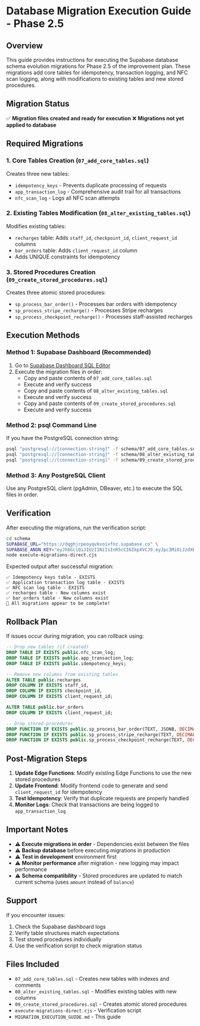 # Database Migration Execution Guide - Phase 2.5

## Overview
This guide provides instructions for executing the Supabase database schema evolution migrations for Phase 2.5 of the improvement plan. These migrations add core tables for idempotency, transaction logging, and NFC scan logging, along with modifications to existing tables and new stored procedures.

## Migration Status
✅ **Migration files created and ready for execution**
❌ **Migrations not yet applied to database**

## Required Migrations

### 1. Core Tables Creation (`07_add_core_tables.sql`)
Creates three new tables:
- `idempotency_keys` - Prevents duplicate processing of requests
- `app_transaction_log` - Comprehensive audit trail for all transactions
- `nfc_scan_log` - Logs all NFC scan attempts

### 2. Existing Tables Modification (`08_alter_existing_tables.sql`)
Modifies existing tables:
- `recharges` table: Adds `staff_id`, `checkpoint_id`, `client_request_id` columns
- `bar_orders` table: Adds `client_request_id` column
- Adds UNIQUE constraints for idempotency

### 3. Stored Procedures Creation (`09_create_stored_procedures.sql`)
Creates three atomic stored procedures:
- `sp_process_bar_order()` - Processes bar orders with idempotency
- `sp_process_stripe_recharge()` - Processes Stripe recharges
- `sp_process_checkpoint_recharge()` - Processes staff-assisted recharges

## Execution Methods

### Method 1: Supabase Dashboard (Recommended)
1. Go to [Supabase Dashboard SQL Editor](https://supabase.com/dashboard/project/dqghjrpeoyqvkvoivfnz/sql)
2. Execute the migration files in order:
   - Copy and paste contents of `07_add_core_tables.sql`
   - Execute and verify success
   - Copy and paste contents of `08_alter_existing_tables.sql`
   - Execute and verify success
   - Copy and paste contents of `09_create_stored_procedures.sql`
   - Execute and verify success

### Method 2: psql Command Line
If you have the PostgreSQL connection string:
```bash
psql "postgresql://[connection-string]" -f schema/07_add_core_tables.sql
psql "postgresql://[connection-string]" -f schema/08_alter_existing_tables.sql
psql "postgresql://[connection-string]" -f schema/09_create_stored_procedures.sql
```

### Method 3: Any PostgreSQL Client
Use any PostgreSQL client (pgAdmin, DBeaver, etc.) to execute the SQL files in order.

## Verification

After executing the migrations, run the verification script:
```bash
cd schema
SUPABASE_URL="https://dqghjrpeoyqvkvoivfnz.supabase.co" \
SUPABASE_ANON_KEY="eyJhbGciOiJIUzI1NiIsInR5cCI6IkpXVCJ9.eyJpc3MiOiJzdXBhYmFzZSIsInJlZiI6ImRxZ2hqcnBlb3lxdmt2b2l2Zm56Iiwicm9sZSI6ImFub24iLCJpYXQiOjE3NDQwMjE5MDgsImV4cCI6MjA1OTU5NzkwOH0.zzvFJVZ_b4zFe54eTY2iuE0ce-AkhdjjLWewSDoFu-Y" \
node execute-migrations-direct.cjs
```

Expected output after successful migration:
```
✅ Idempotency keys table - EXISTS
✅ Application transaction log table - EXISTS
✅ NFC scan log table - EXISTS
✅ recharges table - New columns exist
✅ bar_orders table - New columns exist
🎉 All migrations appear to be complete!
```

## Rollback Plan

If issues occur during migration, you can rollback using:
```sql
-- Drop new tables (if created)
DROP TABLE IF EXISTS public.nfc_scan_log;
DROP TABLE IF EXISTS public.app_transaction_log;
DROP TABLE IF EXISTS public.idempotency_keys;

-- Remove new columns from existing tables
ALTER TABLE public.recharges 
DROP COLUMN IF EXISTS staff_id,
DROP COLUMN IF EXISTS checkpoint_id,
DROP COLUMN IF EXISTS client_request_id;

ALTER TABLE public.bar_orders 
DROP COLUMN IF EXISTS client_request_id;

-- Drop stored procedures
DROP FUNCTION IF EXISTS public.sp_process_bar_order(TEXT, JSONB, DECIMAL, TEXT, TEXT);
DROP FUNCTION IF EXISTS public.sp_process_stripe_recharge(TEXT, DECIMAL, TEXT, JSONB);
DROP FUNCTION IF EXISTS public.sp_process_checkpoint_recharge(TEXT, DECIMAL, TEXT, TEXT, TEXT, TEXT);
```

## Post-Migration Steps

1. **Update Edge Functions**: Modify existing Edge Functions to use the new stored procedures
2. **Update Frontend**: Modify frontend code to generate and send `client_request_id` for idempotency
3. **Test Idempotency**: Verify that duplicate requests are properly handled
4. **Monitor Logs**: Check that transactions are being logged to `app_transaction_log`

## Important Notes

- ⚠️ **Execute migrations in order** - Dependencies exist between the files
- ⚠️ **Backup database** before executing migrations in production
- ⚠️ **Test in development** environment first
- ⚠️ **Monitor performance** after migration - new logging may impact performance
- ⚠️ **Schema compatibility** - Stored procedures are updated to match current schema (uses `amount` instead of `balance`)

## Support

If you encounter issues:
1. Check the Supabase dashboard logs
2. Verify table structures match expectations
3. Test stored procedures individually
4. Use the verification script to check migration status

## Files Included

- `07_add_core_tables.sql` - Creates new tables with indexes and comments
- `08_alter_existing_tables.sql` - Modifies existing tables with new columns
- `09_create_stored_procedures.sql` - Creates atomic stored procedures
- `execute-migrations-direct.cjs` - Verification script
- `MIGRATION_EXECUTION_GUIDE.md` - This guide